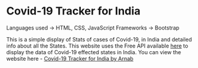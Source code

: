 # Covid-19 Tracker for India

Languages used -> HTML, CSS, JavaScript
Frameworks -> Bootstrap

This is a simple display of Stats of cases of Covid-19, in India and detailed info about all the States.
This website uses the Free API available [here](https://api.rootnet.in/covid19-in/unofficial/covid19india.org/statewise) to display the data of Covid-19 effected states in India.
You can view the website here - [Covid-19 Tracker for India by Arnab](https://arnab4srk.github.io/Covid-19/)
